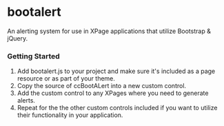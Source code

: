 # bootalert
An alerting system for use in XPage applications that utilize Bootstrap & jQuery.

### Getting Started


1. Add bootalert.js to your project and make sure it's included as a page resource or as part of your theme.
2. Copy the source of ccBootALert into a new custom control.
3. Add the custom control to any XPages where you need to generate alerts.
4. Repeat for the the other custom controls included if you want to utilize their functionality in your application.
